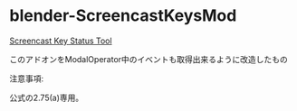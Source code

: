 # blender-ScreencastKeysMod

[Screencast Key Status Tool](http://wiki.blender.org/index.php/Extensions:2.6/Py/Scripts/3D_interaction/Screencast_Key_Status_Tool "Screencast Key Status Tool")

このアドオンをModalOperator中のイベントも取得出来るように改造したもの

注意事項:

公式の2.75(a)専用。